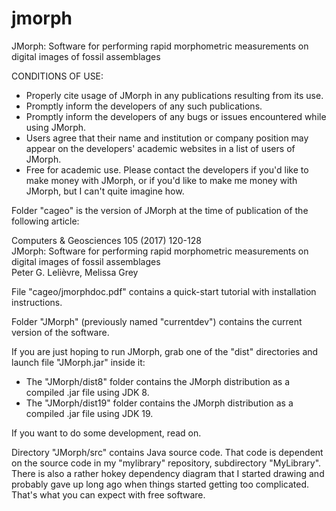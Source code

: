 # jmorph
JMorph: Software for performing rapid morphometric measurements on digital images of fossil assemblages

CONDITIONS OF USE:  
- Properly cite usage of JMorph in any publications resulting from its use.  
- Promptly inform the developers of any such publications.  
- Promptly inform the developers of any bugs or issues encountered while using JMorph.  
- Users agree that their name and institution or company position may appear on the developers' academic websites in a list of users of JMorph.
- Free for academic use. Please contact the developers if you'd like to make money with JMorph, or if you'd like to make me money with JMorph, but I can't quite imagine how.
 
Folder "cageo" is the version of JMorph at the time of publication of the following article:

Computers & Geosciences 105 (2017) 120-128  
JMorph: Software for performing rapid morphometric measurements on digital images of fossil assemblages  
Peter G. Lelièvre, Melissa Grey

File "cageo/jmorphdoc.pdf" contains a quick-start tutorial with installation instructions.

Folder "JMorph" (previously named "currentdev") contains the current version of the software.

If you are just hoping to run JMorph, grab one of the "dist" directories and launch file "JMorph.jar" inside it:
- The "JMorph/dist8" folder contains the JMorph distribution as a compiled .jar file using JDK 8.
- The "JMorph/dist19" folder contains the JMorph distribution as a compiled .jar file using JDK 19.

If you want to do some development, read on.

Directory "JMorph/src" contains Java source code. That code is dependent on the source code in my "mylibrary" repository, subdirectory "MyLibrary". There is also a rather hokey dependency diagram that I started drawing and probably gave up long ago when things started getting too complicated. That's what you can expect with free software.
